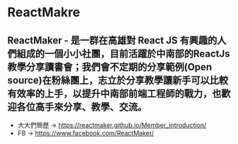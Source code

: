 # ReactMakre
## ReactMaker - 是一群在高雄對 React JS 有興趣的人們組成的一個小小社團，目前活躍於中南部的ReactJs教學分享讀書會；我們會不定期的分享範例(Open source)在粉絲團上，志立於分享教學讓新手可以比較有效率的上手，以提升中南部前端工程師的戰力，也歡迎各位高手來分享、教學、交流。
- 大大們簡歷 -> https://reactmaker.github.io/Member_introduction/
- FB -> https://www.facebook.com/ReactMaker/